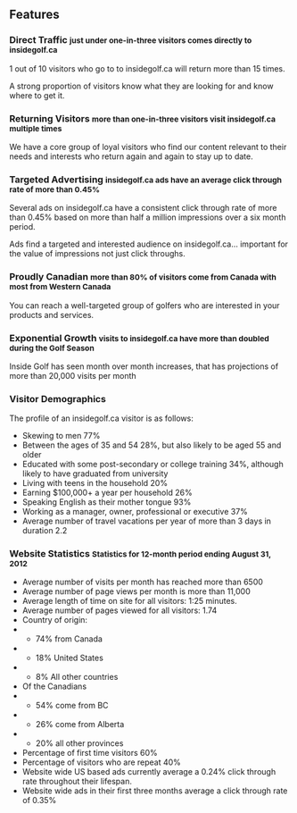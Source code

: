 ## Features

<div class="section-content  section-content--columns">

<div class="section-content__item" markdown="1">

### Direct Traffic <small>just under one-in-three visitors comes directly to insidegolf.ca</small>

1 out of 10 visitors who go to to insidegolf.ca will return more than 15 times.

A strong proportion of visitors know what they are looking for and know where to get it.

</div>
<div class="section-content__item" markdown="1">

### Returning Visitors <small>more than one-in-three visitors visit insidegolf.ca multiple times</small>

We have a core group of loyal visitors who find our content relevant to their needs and interests who return again and again to stay up to date.

</div>
<div class="section-content__item" markdown="1">

### Targeted Advertising <small>insidegolf.ca ads have an average click through rate of more than 0.45%</small>

Several ads on insidegolf.ca have a consistent click through rate of more than 0.45% based on more than half a million impressions over a six month period.

Ads find a targeted and interested audience on insidegolf.ca… important for the value of impressions not just click throughs.

</div>
<div class="section-content__item" markdown="1">

### Proudly Canadian <small>more than 80% of visitors come from Canada with most from Western Canada</small>

You can reach a well-targeted group of golfers who are interested in your products and services.

</div>
<div class="section-content__item" markdown="1">

### Exponential Growth <small>visits to insidegolf.ca have more than doubled during the Golf Season</small>

Inside Golf has seen month over month increases, that has projections of more than 20,000 visits per month

</div>
<div class="section-content__item" markdown="1">

### Visitor Demographics

The profile of an insidegolf.ca visitor is as follows:

+ Skewing to men 77%
+ Between the ages of 35 and 54 28%, but also likely to be aged 55 and older
+ Educated with some post-secondary or college training 34%, although likely to have graduated from university
+ Living with teens in the household 20%
+ Earning $100,000+ a year per household 26%
+ Speaking English as their mother tongue 93%
+ Working as a manager, owner, professional or executive 37%
+ Average number of travel vacations per year of more than 3 days in duration 2.2

</div>
<div class="section-content__item" markdown="1">

### Website Statistics <small>Statistics for 12-month period ending August 31, 2012</small>

+ Average number of visits per month has reached more than 6500
+ Average number of page views per month is more than 11,000
+ Average length of time on site for all visitors: 1:25 minutes.
+ Average number of pages viewed for all visitors: 1.74
+ Country of origin:
+ + 74% from Canada
+ + 18% United States
+ + 8% All other countries
+ Of the Canadians
+ + 54% come from BC
+ + 26% come from Alberta
+ + 20% all other provinces
+ Percentage of first time visitors 60%
+ Percentage of visitors who are repeat 40%
+ Website wide US based ads currently average a 0.24% click through rate throughout their lifespan.
+ Website wide ads in their first three months average a click through rate of 0.35%

</div>

</div>